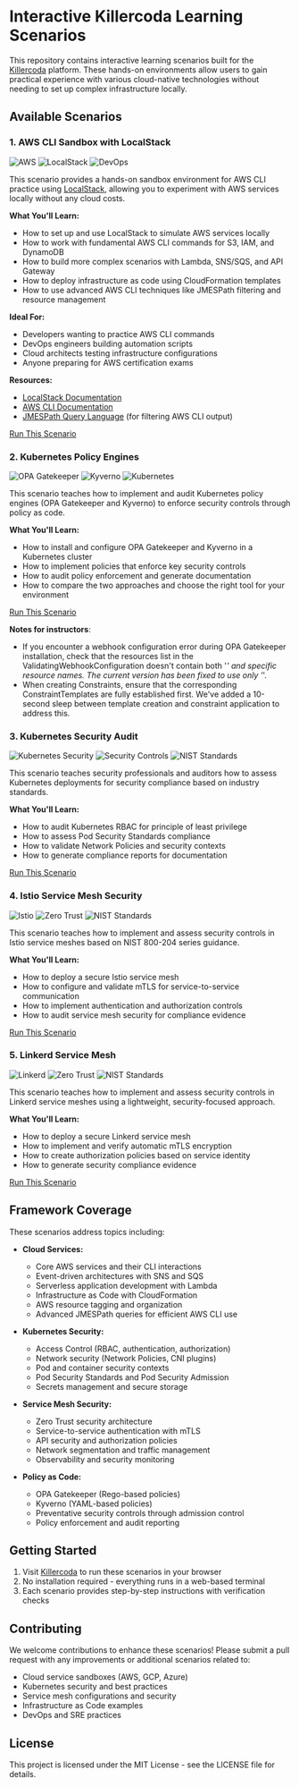 # Interactive Killercoda Learning Scenarios

This repository contains interactive learning scenarios built for the [Killercoda](https://killercoda.com/) platform. These hands-on environments allow users to gain practical experience with various cloud-native technologies without needing to set up complex infrastructure locally.

## Available Scenarios

### 1. AWS CLI Sandbox with LocalStack

![AWS](https://img.shields.io/badge/AWS-CLI-FF9900)
![LocalStack](https://img.shields.io/badge/LocalStack-Testing-4D27AA)
![DevOps](https://img.shields.io/badge/DevOps-Skills-0078D6)

This scenario provides a hands-on sandbox environment for AWS CLI practice using [LocalStack](https://localstack.cloud/), allowing you to experiment with AWS services locally without any cloud costs.

**What You'll Learn:**
- How to set up and use LocalStack to simulate AWS services locally
- How to work with fundamental AWS CLI commands for S3, IAM, and DynamoDB
- How to build more complex scenarios with Lambda, SNS/SQS, and API Gateway
- How to deploy infrastructure as code using CloudFormation templates
- How to use advanced AWS CLI techniques like JMESPath filtering and resource management

**Ideal For:**
- Developers wanting to practice AWS CLI commands
- DevOps engineers building automation scripts
- Cloud architects testing infrastructure configurations
- Anyone preparing for AWS certification exams

**Resources:**
- [LocalStack Documentation](https://docs.localstack.cloud/getting-started/)
- [AWS CLI Documentation](https://awscli.amazonaws.com/v2/documentation/api/latest/index.html)
- [JMESPath Query Language](https://jmespath.org/) (for filtering AWS CLI output)

[Run This Scenario](https://killercoda.com/ethanolivertroy/scenario/aws-cli-sandbox)

### 2. Kubernetes Policy Engines

![OPA Gatekeeper](https://img.shields.io/badge/OPA-Gatekeeper-000000)
![Kyverno](https://img.shields.io/badge/Kyverno-Policy-2C90E8)
![Kubernetes](https://img.shields.io/badge/Kubernetes-Security-326CE5)

This scenario teaches how to implement and audit Kubernetes policy engines (OPA Gatekeeper and Kyverno) to enforce security controls through policy as code.

**What You'll Learn:**
- How to install and configure OPA Gatekeeper and Kyverno in a Kubernetes cluster
- How to implement policies that enforce key security controls
- How to audit policy enforcement and generate documentation
- How to compare the two approaches and choose the right tool for your environment

[Run This Scenario](https://killercoda.com/ethanolivertroy/scenario/kubernetes-policy-engines)

**Notes for instructors**: 
- If you encounter a webhook configuration error during OPA Gatekeeper installation, check that the resources list in the ValidatingWebhookConfiguration doesn't contain both '*' and specific resource names. The current version has been fixed to use only '*'.
- When creating Constraints, ensure that the corresponding ConstraintTemplates are fully established first. We've added a 10-second sleep between template creation and constraint application to address this.

### 3. Kubernetes Security Audit

![Kubernetes Security](https://img.shields.io/badge/Kubernetes-Security-326CE5)
![Security Controls](https://img.shields.io/badge/Security-Controls-0078D6)
![NIST Standards](https://img.shields.io/badge/NIST-800--53-00BFFF)

This scenario teaches security professionals and auditors how to assess Kubernetes deployments for security compliance based on industry standards.

**What You'll Learn:**
- How to audit Kubernetes RBAC for principle of least privilege
- How to assess Pod Security Standards compliance 
- How to validate Network Policies and security contexts
- How to generate compliance reports for documentation

[Run This Scenario](https://killercoda.com/ethanolivertroy/scenario/kubernetes-fedramp-audit)

### 4. Istio Service Mesh Security

![Istio](https://img.shields.io/badge/Istio-Service%20Mesh-466BB0)
![Zero Trust](https://img.shields.io/badge/Zero-Trust-0078D6)
![NIST Standards](https://img.shields.io/badge/NIST-800--204-00BFFF)

This scenario teaches how to implement and assess security controls in Istio service meshes based on NIST 800-204 series guidance.

**What You'll Learn:**
- How to deploy a secure Istio service mesh
- How to configure and validate mTLS for service-to-service communication
- How to implement authentication and authorization controls
- How to audit service mesh security for compliance evidence

[Run This Scenario](https://killercoda.com/ethanolivertroy/scenario/istio-fedramp-compliance)

### 5. Linkerd Service Mesh

![Linkerd](https://img.shields.io/badge/Linkerd-Service%20Mesh-2BEDA7)
![Zero Trust](https://img.shields.io/badge/Zero-Trust-0078D6)
![NIST Standards](https://img.shields.io/badge/NIST-800--204-00BFFF)

This scenario teaches how to implement and assess security controls in Linkerd service meshes using a lightweight, security-focused approach.

**What You'll Learn:**
- How to deploy a secure Linkerd service mesh
- How to implement and verify automatic mTLS encryption
- How to create authorization policies based on service identity
- How to generate security compliance evidence

[Run This Scenario](https://killercoda.com/ethanolivertroy/scenario/linkerd-fedramp-compliance)

## Framework Coverage

These scenarios address topics including:

- **Cloud Services:**
  - Core AWS services and their CLI interactions
  - Event-driven architectures with SNS and SQS
  - Serverless application development with Lambda
  - Infrastructure as Code with CloudFormation
  - AWS resource tagging and organization
  - Advanced JMESPath queries for efficient AWS CLI use

- **Kubernetes Security:**
  - Access Control (RBAC, authentication, authorization)
  - Network security (Network Policies, CNI plugins)
  - Pod and container security contexts
  - Pod Security Standards and Pod Security Admission
  - Secrets management and secure storage

- **Service Mesh Security:**
  - Zero Trust security architecture 
  - Service-to-service authentication with mTLS
  - API security and authorization policies
  - Network segmentation and traffic management
  - Observability and security monitoring

- **Policy as Code:**
  - OPA Gatekeeper (Rego-based policies)
  - Kyverno (YAML-based policies)
  - Preventative security controls through admission control
  - Policy enforcement and audit reporting

## Getting Started

1. Visit [Killercoda](https://killercoda.com) to run these scenarios in your browser
2. No installation required - everything runs in a web-based terminal
3. Each scenario provides step-by-step instructions with verification checks

## Contributing

We welcome contributions to enhance these scenarios! Please submit a pull request with any improvements or additional scenarios related to:
- Cloud service sandboxes (AWS, GCP, Azure)
- Kubernetes security and best practices
- Service mesh configurations and security
- Infrastructure as Code examples
- DevOps and SRE practices

## License

This project is licensed under the MIT License - see the LICENSE file for details.